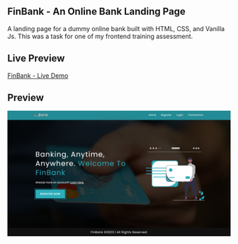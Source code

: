 ## FinBank - An Online Bank Landing Page

A landing page for a dummy online bank built with HTML, CSS, and Vanilla Js. This was a task for one of my frontend training assessment.

## Live Preview

[FinBank - Live Demo](https://yodkwtf.github.io/finbank-html-css/)

## Preview

![FinBank](./preview.png)
